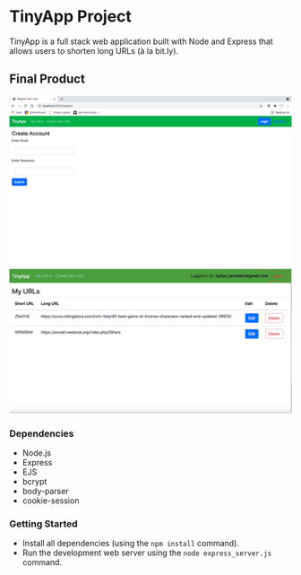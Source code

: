 # **TinyApp Project**

TinyApp is a full stack web application built with Node and Express that allows users to shorten long URLs (à la bit.ly).

## Final Product

!["Screenshot of register page"](https://raw.githubusercontent.com/moqdev/tinyapp/master/docs/register_new_user.png)
!["Screenshot of urls_page"](https://raw.githubusercontent.com/moqdev/tinyapp/master/docs/urls_page.png)

### Dependencies

- Node.js
- Express
- EJS
- bcrypt
- body-parser
- cookie-session

### Getting Started

- Install all dependencies (using the `npm install` command).
- Run the development web server using the `node express_server.js` command.